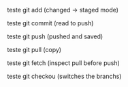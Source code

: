 teste git add (changed -> staged mode)

teste git commit (read to push)

teste git push (pushed and saved)

teste git pull (copy)

teste git fetch (inspect pull before push)

teste git checkou (switches the branchs)
